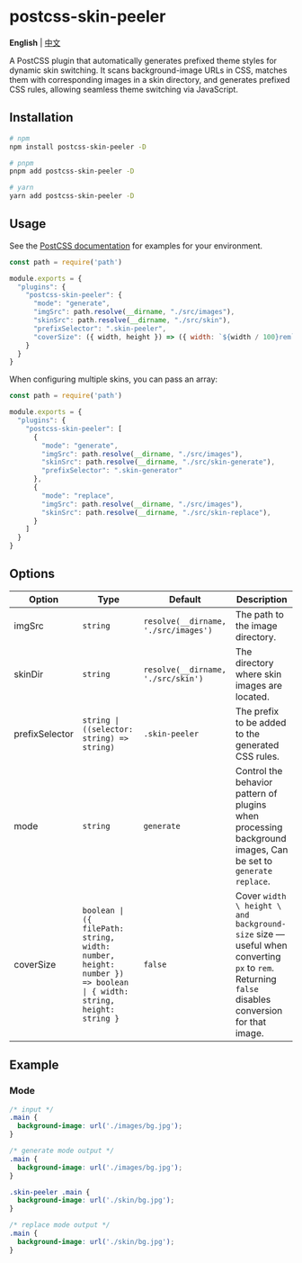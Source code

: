 # postcss-skin-peeler

**English** | [中文](./README.zh-CN.md)

A PostCSS plugin that automatically generates prefixed theme styles for dynamic skin switching. It scans background-image URLs in CSS, matches them with corresponding images in a skin directory, and generates prefixed CSS rules, allowing seamless theme switching via JavaScript.

## Installation

```bash
# npm
npm install postcss-skin-peeler -D

# pnpm
pnpm add postcss-skin-peeler -D

# yarn
yarn add postcss-skin-peeler -D
```

## Usage

See the [PostCSS documentation](https://github.com/postcss/postcss#usage) for examples for your environment.

```js
const path = require('path')

module.exports = {
  "plugins": {
    "postcss-skin-peeler": {
      "mode": "generate",
      "imgSrc": path.resolve(__dirname, "./src/images"),
      "skinSrc": path.resolve(__dirname, "./src/skin"),
      "prefixSelector": ".skin-peeler",
      "coverSize": ({ width, height }) => ({ width: `${width / 100}rem`, height: `${height / 100}rem` })
    }
  }
}
```

When configuring multiple skins, you can pass an array:

```js
const path = require('path')

module.exports = {
  "plugins": {
    "postcss-skin-peeler": [
      {
        "mode": "generate",
        "imgSrc": path.resolve(__dirname, "./src/images"),
        "skinSrc": path.resolve(__dirname, "./src/skin-generate"),
        "prefixSelector": ".skin-generator"
      },
      {
        "mode": "replace",
        "imgSrc": path.resolve(__dirname, "./src/images"),
        "skinSrc": path.resolve(__dirname, "./src/skin-replace"),
      }
    ]
  }
}
```

## Options

| Option         | Type                                                                                                               | Default                              | Description                                                                                                                                     |
|----------------|--------------------------------------------------------------------------------------------------------------------|--------------------------------------|-------------------------------------------------------------------------------------------------------------------------------------------------|
| imgSrc         | `string`                                                                                                           | `resolve(__dirname, './src/images')` | The path to the image directory.                                                                                                                |
| skinDir        | `string`                                                                                                           | `resolve(__dirname, './src/skin')`   | The directory where skin images are located.                                                                                                    |
| prefixSelector | `string \| ((selector: string) => string)`                                                                         | `.skin-peeler`                       | The prefix to be added to the generated CSS rules.                                                                                              |
| mode           | `string`                                                                                                           | `generate`                           | Control the behavior pattern of plugins when processing background images, Can be set to `generate` `replace`.                                  |
| coverSize      | `boolean \| ({ filePath: string, width: number, height: number }) => boolean \| { width: string, height: string }` | `false`                              | Cover `width \ height \ and background-size` size — useful when converting `px` to `rem`. Returning `false` disables conversion for that image. |

## Example

### Mode

```css
/* input */
.main {
  background-image: url('./images/bg.jpg');
}

/* generate mode output */
.main {
  background-image: url('./images/bg.jpg');
}

.skin-peeler .main {
  background-image: url('./skin/bg.jpg');
}

/* replace mode output */
.main {
  background-image: url('./skin/bg.jpg');
}
```
